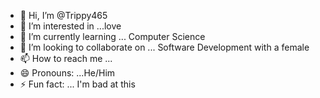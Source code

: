 - 👋 Hi, I’m @Trippy465
- 👀 I’m interested in ...love 
- 🌱 I’m currently learning ... Computer Science 
- 💞️ I’m looking to collaborate on ... Software Development with a female 
- 📫 How to reach me ...
- 😄 Pronouns: ...He/Him
- ⚡ Fun fact: ... I'm bad at this 

<!---
Trippy465/Trippy465 is a ✨ special ✨ repository because its `README.md` (this file) appears on your GitHub profile.
You can click the Preview link to take a look at your changes.
--->
